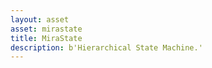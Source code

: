 ```yaml
---
layout: asset
asset: mirastate
title: MiraState
description: b'Hierarchical State Machine.'
---
```


